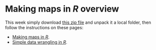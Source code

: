 # Making maps in *R* overview
This week simply download [this zip file](making-maps-in-r.zip?raw=true) and unpack it a local folder, then follow the instructions on these pages:
+ [Making maps in *R*](01-making-maps-in-r.md).
+ [Simple data wrangling in *R*](02-data-wrangling-in-r.md).
